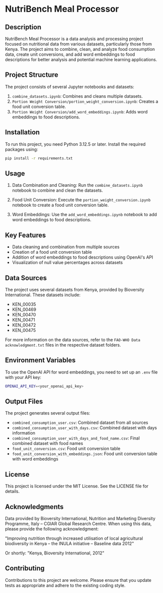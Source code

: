 # NutriBench Meal Processor

## Description

NutriBench Meal Processor is a data analysis and processing project focused on nutritional data from various datasets, particularly those from Kenya. The project aims to combine, clean, and analyze food consumption data, create unit conversions, and add word embeddings to food descriptions for better analysis and potential machine learning applications.

## Project Structure

The project consists of several Jupyter notebooks and datasets:

1. `combine_datasets.ipynb`: Combines and cleans multiple datasets.
2. `Portion Weight Conversion/portion_weight_conversion.ipynb`: Creates a food unit conversion table.
3. `Portion Weight Conversion/add_word_embeddings.ipynb`: Adds word embeddings to food descriptions.

## Installation

To run this project, you need Python 3.12.5 or later. Install the required packages using:

```bash
pip install -r requirements.txt
```


## Usage

1. Data Combination and Cleaning:
   Run the `combine_datasets.ipynb` notebook to combine and clean the datasets.

2. Food Unit Conversion:
   Execute the `portion_weight_conversion.ipynb` notebook to create a food unit conversion table.

3. Word Embeddings:
   Use the `add_word_embeddings.ipynb` notebook to add word embeddings to food descriptions.

## Key Features

- Data cleaning and combination from multiple sources
- Creation of a food unit conversion table
- Addition of word embeddings to food descriptions using OpenAI's API
- Visualization of null value percentages across datasets

## Data Sources

The project uses several datasets from Kenya, provided by Bioversity International. These datasets include:

- KEN_00035
- KEN_00469
- KEN_00470
- KEN_00471
- KEN_00472
- KEN_00475

For more information on the data sources, refer to the `FAO-WHO Data acknowledgment.txt` files in the respective dataset folders.

## Environment Variables

To use the OpenAI API for word embeddings, you need to set up an `.env` file with your API key:

```bash
OPENAI_API_KEY=<your_openai_api_key>
```

## Output Files

The project generates several output files:

- `combined_consumption_user.csv`: Combined dataset from all sources
- `combined_consumption_user_with_days.csv`: Combined dataset with days information
- `combined_consumption_user_with_days_and_food_name.csv`: Final combined dataset with food names
- `food_unit_conversion.csv`: Food unit conversion table
- `food_unit_conversion_with_embeddings.json`: Food unit conversion table with word embeddings

## License

This project is licensed under the MIT License. See the LICENSE file for details.

## Acknowledgments

Data provided by Bioversity International, Nutrition and Marketing Diversity Programme, Italy – CGIAR Global Research Centre. When using this data, please provide the following acknowledgment:

"Improving nutrition through increased utilisation of local agricultural biodiversity in Kenya – the INULA initiative – Baseline data 2012"

Or shortly: "Kenya, Bioversity International, 2012"

## Contributing

Contributions to this project are welcome. Please ensure that you update tests as appropriate and adhere to the existing coding style.